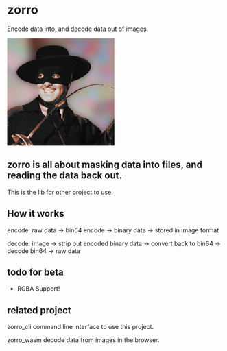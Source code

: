 # zorro
Encode data into, and decode data out of images.

![](./examples/zorro.png)

## zorro is all about masking data into files, and reading the data back out.
This is the lib for other project to use.

## How it works
encode:  raw data -> bin64 encode -> binary data -> stored in image format

decode:  image -> strip out encoded binary data -> convert back to bin64 -> decode bin64 -> raw data

## todo for beta
 - RGBA Support!

## related project
zorro_cli   command line interface to use this project.

zorro_wasm  decode data from images in the browser.
